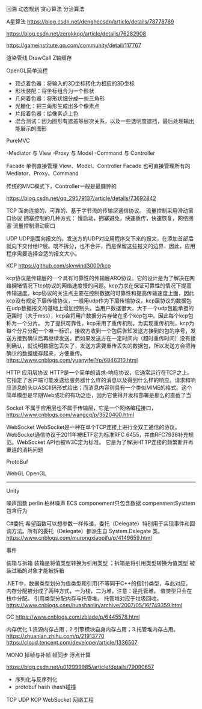 

回溯
动态规划
贪心算法
分治算法

A星算法
https://blog.csdn.net/denghecsdn/article/details/78778769

https://blog.csdn.net/zerokkqq/article/details/76282908

https://gameinstitute.qq.com/community/detail/117767

渲染管线
DrawCall
Z轴缓存

OpenGL简单流程
- 顶点着色器：将输入的3D坐标转化为相应的3D坐标
- 形状装配：将坐标组合为一个形状
- 几何着色器：将形状细分成一些三角形
- 光栅化：把三角形生成出多个像素点
- 片段着色器：给像素点上色
- 混合测试：因为图形有遮盖等层次关系，以及一些透明度遮挡，最后处理输出能展示的图形

PureMVC

-Mediator 与 View
-Proxy 与 Model
-Command 与 Controller

Facade 单例直接管理 View、Model、Controller
Facade 也可直接管理所有的Mediator、Proxy、Command

传统的MVC模式下，Controller一般是最臃肿的

https://blog.csdn.net/qq_29579137/article/details/73692842


TCP
面向连接的、可靠的、基于字节流的传输层通信协议。
流量控制采用滑动窗口协议
拥塞控制的几种方式：
慢启动，拥塞避免，快速重传，快速恢复，网络拥塞
流量控制滑动窗口

UDP
UDP是面向报文的。发送方的UDP对应用程序交下来的报文，在添加首部后就向下交付给IP层。既不拆分，也不合并，而是保留这些报文的边界，因此，应用程序需要选择合适的报文大小。

KCP
https://github.com/skywind3000/kcp

kcp协议是传输层的一个具有可靠性的传输层ARQ协议。它的设计是为了解决在网络拥堵情况下tcp协议的网络速度慢的问题。kcp力求在保证可靠性的情况下提高传输速度。kcp协议的关注点主要在控制数据的可靠性和提高传输速度上面，因此kcp没有规定下层传输协议，一般用udp作为下层传输协议，kcp层协议的数据包在udp数据报文的基础上增加控制头。当用户数据很大，大于一个udp包能承担的范围时（大于mss），kcp会将用户数据分片存储在多个kcp包中。因此每个kcp包称为一个分片。
为了提供可靠性，kcp采用了重传机制。为实现重传机制，kcp为每个分片分配一个唯一标识，接收方收到一个包后告知发送方接到的包的序号，发送方接到确认后再继续发送。而如果发送方在一定时间内（超时重传时间）没有接到确认，就说明数据包丢失了，发送方需要重传丢失的数据包，所以发送方会把待确认的数据缓存起来，方便重传。
https://www.cnblogs.com/yuanyifei1/p/6846310.html

HTTP
应用层协议
HTTP是一个简单的请求-响应协议，它通常运行在TCP之上。它指定了客户端可能发送给服务器什么样的消息以及得到什么样的响应。请求和响应消息的头以ASCII码形式给出；而消息内容则具有一个类似MIME的格式。这个简单模型是早期Web成功的有功之臣，因为它使得开发和部署是那么的直截了当

Socket
不属于应用层也不属于传输层，它是一个网络编程接口，
https://www.cnblogs.com/wangcq/p/3520400.html


WebSocket
WebSocket是一种在单个TCP连接上进行全双工通信的协议。WebSocket通信协议于2011年被IETF定为标准RFC 6455，并由RFC7936补充规范。WebSocket API也被W3C定为标准。
它是为了解决HTTP连接的频繁断开再重连的消耗问题

ProtoBuf

WebGL
OpenGL

----------
Unity

噪声函数
perlin
柏林噪声
ECS
componement只包含数据
compenmentSysttem包含行为


C#委托
希望函数可以想参数一样传递，委托（Delegate）特别用于实现事件和回调方法。所有的委托（Delegate）都派生自 System.Delegate 类。
https://www.cnblogs.com/murongxiaopifu/p/4149659.html

事件

装箱与拆箱
装箱是将值类型转换为引用类型 ；拆箱是将引用类型转换为值类型 
被装过箱的对象才能被拆箱

.NET中，数据类型划分为值类型和引用(不等同于C++的指针)类型，与此对应，内存分配被分成了两种方式，一为栈，二为堆，注意：是托管堆。
值类型只会在栈中分配。
引用类型分配内存与托管堆。
托管堆对应于垃圾回收。
https://www.cnblogs.com/huashanlin/archive/2007/05/16/749359.html


GC
https://www.cnblogs.com/zblade/p/6445578.html

内存优化
1.资源内存占用；2.引擎模块自身内存占用；3.托管堆内存占用。
https://zhuanlan.zhihu.com/p/21913770
https://cloud.tencent.com/developer/article/1336507

MONO
掉帧与补帧
帧同步
浮点计算

https://blog.csdn.net/u012999985/article/details/79090657


- 序列化与反序列化
- protobuf
hash \hash碰撞

TCP
UDP
KCP
WebSocket
网络工程


